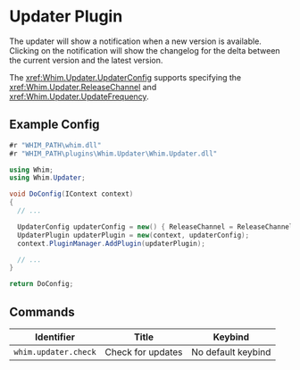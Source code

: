 # Updater Plugin

The updater will show a notification when a new version is available. Clicking on the notification will show the changelog for the delta between the current version and the latest version.

The <xref:Whim.Updater.UpdaterConfig> supports specifying the <xref:Whim.Updater.ReleaseChannel> and <xref:Whim.Updater.UpdateFrequency>.

## Example Config

```csharp
#r "WHIM_PATH\whim.dll"
#r "WHIM_PATH\plugins\Whim.Updater\Whim.Updater.dll"

using Whim;
using Whim.Updater;

void DoConfig(IContext context)
{
  // ...

  UpdaterConfig updaterConfig = new() { ReleaseChannel = ReleaseChannel.Alpha };
  UpdaterPlugin updaterPlugin = new(context, updaterConfig);
  context.PluginManager.AddPlugin(updaterPlugin);

  // ...
}

return DoConfig;
```

## Commands

| Identifier           | Title             | Keybind            |
| -------------------- | ----------------- | ------------------ |
| `whim.updater.check` | Check for updates | No default keybind |
